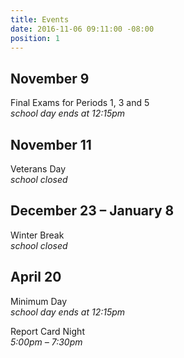 ```yaml
---
title: Events
date: 2016-11-06 09:11:00 -08:00
position: 1
---
```


## November 9

Final Exams for Periods 1, 3 and 5  
_school day ends at 12:15pm_

## November 11

Veterans Day  
_school closed_

## December 23 – January 8

Winter Break  
_school closed_

## April 20

Minimum Day  
_school day ends at 12:15pm_

Report Card Night  
_5:00pm – 7:30pm_